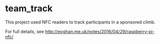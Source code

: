 # team_track
This project used NFC readers to track participants in a sponsored climb.

For full details, see http://eoghan.me.uk/notes/2016/04/29/raspberry-pi-nfc/
